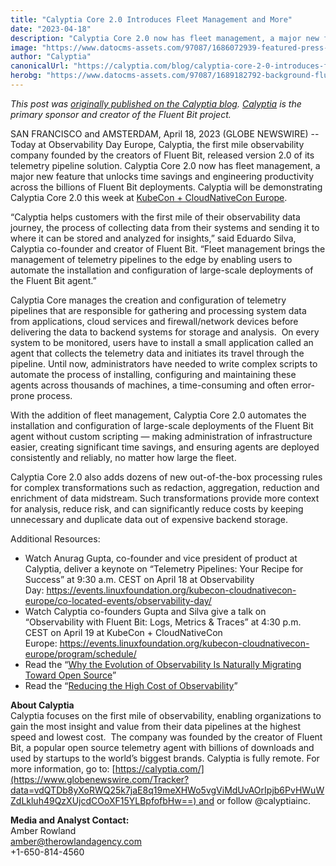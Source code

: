 ```yaml
---
title: "Calyptia Core 2.0 Introduces Fleet Management and More"
date: "2023-04-18"
description: "Calyptia Core 2.0 now has fleet management, a major new feature that unlocks time savings and engineering productivity. "
image: "https://www.datocms-assets.com/97087/1686072939-featured-press-core-2.png?auto=format&fit=max&w=1200"
author: "Calyptia"
canonicalUrl: "https://calyptia.com/blog/calyptia-core-2-0-introduces-fleet-management-and-more"
herobg: "https://www.datocms-assets.com/97087/1689182792-background-fluent-bit.png"
---
```

*This post was [originally published on the Calyptia blog](https://calyptia.com/blog/calyptia-core-2-0-introduces-fleet-management-and-more). [Calyptia](https://calyptia.com) is the primary sponsor and creator of the Fluent Bit project.*

SAN FRANCISCO and AMSTERDAM, April 18, 2023 (GLOBE NEWSWIRE) -- Today at Observability Day Europe, Calyptia, the first mile observability company founded by the creators of Fluent Bit, released version 2.0 of its telemetry pipeline solution. Calyptia Core 2.0 now has fleet management, a major new feature that unlocks time savings and engineering productivity across the billions of Fluent Bit deployments. Calyptia will be demonstrating Calyptia Core 2.0 this week at [KubeCon + CloudNativeCon Europe](https://www.globenewswire.com/Tracker?data=llh_C_3BnbxgGNqI3WMY05GtxxfVFyUasPi1sTjdigObZDoJTEMP7N5bbBGkdXEQUVwzmIrtr1cOcnT-Pr5BsA6sMh8_8Qg36FgPBnVy_xzxrlhUlGO3-bq77tbUyLnfHQG3tlOuUVQcvxlETrZmMGem5bs_vb68SKfcXnRetrY=).  


“Calyptia helps customers with the first mile of their observability data journey, the process of collecting data from their systems and sending it to where it can be stored and analyzed for insights,” said Eduardo Silva, Calyptia co-founder and creator of Fluent Bit. “Fleet management brings the management of telemetry pipelines to the edge by enabling users to automate the installation and configuration of large-scale deployments of the Fluent Bit agent.” 

Calyptia Core manages the creation and configuration of telemetry pipelines that are responsible for gathering and processing system data from applications, cloud services and firewall/network devices before delivering the data to backend systems for storage and analysis.  On every system to be monitored, users have to install a small application called an agent that collects the telemetry data and initiates its travel through the pipeline. Until now, administrators have needed to write complex scripts to automate the process of installing, configuring and maintaining these agents across thousands of machines, a time-consuming and often error-prone process. 

With the addition of fleet management, Calyptia Core 2.0 automates the installation and configuration of large-scale deployments of the Fluent Bit agent without custom scripting — making administration of infrastructure easier, creating significant time savings, and ensuring agents are deployed consistently and reliably, no matter how large the fleet. 

Calyptia Core 2.0 also adds dozens of new out-of-the-box processing rules for complex transformations such as redaction, aggregation, reduction and enrichment of data midstream. Such transformations provide more context for analysis, reduce risk, and can significantly reduce costs by keeping unnecessary and duplicate data out of expensive backend storage. 

Additional Resources:

* Watch Anurag Gupta, co-founder and vice president of product at Calyptia, deliver a keynote on “Telemetry Pipelines: Your Recipe for Success” at 9:30 a.m. CEST on April 18 at Observability Day: <https://events.linuxfoundation.org/kubecon-cloudnativecon-europe/co-located-events/observability-day/>
* Watch Calyptia co-founders Gupta and Silva give a talk on “Observability with Fluent Bit: Logs, Metrics & Traces” at 4:30 p.m. CEST on April 19 at KubeCon + CloudNativeCon Europe: <https://events.linuxfoundation.org/kubecon-cloudnativecon-europe/program/schedule/>
* Read the “[Why the Evolution of Observability Is Naturally Migrating Toward Open Source](https://calyptia.com/blog/the-evolution-of-observability-is-open-source)”
* Read the “[Reducing the High Cost of Observability](https://calyptia.com/blog/reducing-the-high-cost-of-observability)”

**About Calyptia**  
Calyptia focuses on the first mile of observability, enabling organizations to gain the most insight and value from their data pipelines at the highest speed and lowest cost.  The company was founded by the creator of Fluent Bit, a popular open source telemetry agent with billions of downloads and used by startups to the world’s biggest brands. Calyptia is fully remote. For more information, go to: [https://calyptia.com/](https://www.globenewswire.com/Tracker?data=vdQTDb8yXoRWQ25k7jaE8q19meXHWo5vgViMdUvAOrIpjb6PvHWuWZdLkluh49QzXUjcdCOoXF15YLBpfofbHw==) and or follow @calyptiainc.

**Media and Analyst Contact:**  
Amber Rowland  
amber@therowlandagency.com  
+1-650-814-4560

